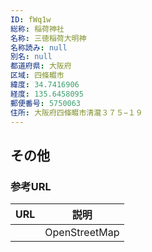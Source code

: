 ```yaml
---
ID: fWq1w
総称: 稲荷神社
名称: 三徳稲荷大明神
名称読み: null
別名: null
都道府県: 大阪府
区域: 四條畷市
緯度: 34.7416906
経度: 135.6458095
郵便番号: 5750063
住所: 大阪府四條畷市清瀧３７５−１９
---
```


## その他

### 参考URL

| URL | 説明          |
| --- | ------------- |
|     | OpenStreetMap |
